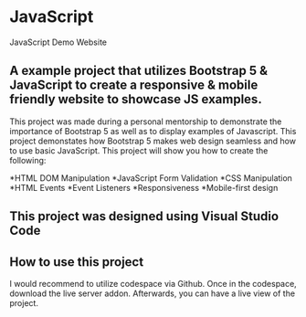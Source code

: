 # JavaScript
JavaScript Demo Website

## A example project that utilizes Bootstrap 5 & JavaScript to create a responsive & mobile friendly website to showcase JS examples.

This project was made during a personal mentorship to demonstrate the importance of Bootstrap 5 as well as to display examples of Javascript. This project demonstates how Bootstrap 5 
makes web design seamless and how to use basic JavaScript. This project will show you how to create the following:

*HTML DOM Manipulation
*JavaScript Form Validation
*CSS Manipulation
*HTML Events
*Event Listeners
*Responsiveness
*Mobile-first design 

## This project was designed using Visual Studio Code 

## How to use this project

I would recommend to utilize codespace via Github. Once in the codespace, download the live server addon. Afterwards, you can have a live view of the project. 
